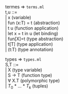 
termes => `terms.ml`  
t,u ::=   
    | x                 (variable)  
    | fun (x:T) = t     (abstraction)  
    | t u               (function application)  
    | let x = t in u    (let binding)  
    | fun[X]=t          (type abstraction)  
    | t[T]              (type application)  
    | (t:T)             (type annotation)  

types => `types.ml`  
S,T ::=  
    | X                     (type variable)  
    | S -> T                (function type)  
    | $\forall$ X.T         (polymorphic type)  
    | $T_0$ * ... * $T_k$   (tuples)  

